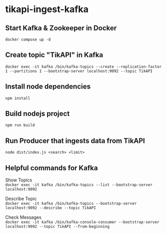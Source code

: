 # tikapi-ingest-kafka

## Start Kafka & Zookeeper in Docker
```docker compose up -d```

## Create topic "TikAPI" in Kafka
```docker exec -it kafka /bin/kafka-topics --create --replication-factor 1 --partitions 1 --bootstrap-server localhost:9092 --topic TikAPI```

## Install node dependencies
```npm install```

## Build nodejs project
```npm run build```

## Run Producer that ingests data from TikAPI
```node dist/index.js <search> <limit>```

## Helpful commands for Kafka
Show Topics  
```docker exec -it kafka /bin/kafka-topics --list --bootstrap-server localhost:9092```

Describe Topic  
```docker exec -it kafka /bin/kafka-topics --bootstrap-server localhost:9092 --describe --topic TikAPI```

Check Messages  
```docker exec -it kafka /bin/kafka-console-consumer --bootstrap-server localhost:9092 --topic TikAPI --from-beginning```
